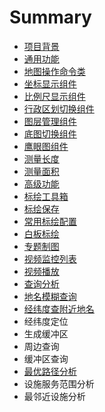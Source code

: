 # Summary

* [项目背景](README.md)
* [通用功能](chapter1.md)
* [地图操作命令类](di-tu-cao-zuo-ming-ling-lei.md)
* [坐标显示组件](zuo-biao-xian-shi-zu-jian.md)
* [比例尺显示组件](bi-li-chi-xian-shi-zu-jian.md)
* [行政区划切换组件](xing-zheng-qu-hua-qie-huan-zu-jian.md)
* [图层管理组件](tu-ceng-guan-li-zu-jian.md)
* [底图切换组件](di-tu-qie-huan-zu-jian.md)
* [鹰眼图组件](ying-yan-tu-zu-jian.md)
* [测量长度](ce-liang-gong-neng.md)
* [测量面积](ce-liang-mian-ji.md)
* [高级功能](gao-ji-gong-neng.md)
* [标绘工具箱](biao-hui-gong-ju-xiang.md)
* [标绘保存](biao-hui-bao-cun.md)
* [常用标绘配置](chang-yong-biao-hui-pei-zhi.md)
* [白板标绘](bai-ban-biao-hui.md)
* [专题制图](zhuan-ti-zhi-tu.md)
* [视频监控列表](shi-pin-jian-kong-lie-biao.md)
* [视频播放](shi-pin-bo-fang.md)
* [查询分析](cha-xun-fen-xi.md)
* [地名模糊查询](di-ming-mo-hu-cha-xun.md)
* [经纬度查附近地名](jing-wei-du-cha-fu-jin-di-ming.md)
* 经纬度定位
* 生成缓冲区
* 周边查询
* 缓冲区查询
* [最优路径分析](zui-you-lu-jing-fen-xi.md)
* 设施服务范围分析
* 最邻近设施分析

